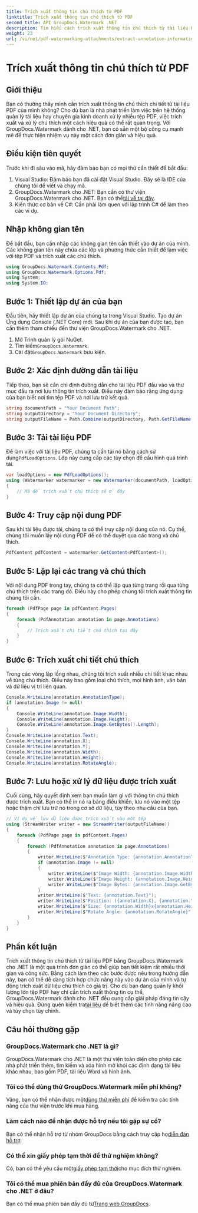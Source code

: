 ```yaml
---
title: Trích xuất thông tin chú thích từ PDF
linktitle: Trích xuất thông tin chú thích từ PDF
second_title: API GroupDocs.Watermark .NET
description: Tìm hiểu cách trích xuất thông tin chú thích từ tài liệu PDF bằng GroupDocs.Watermark cho .NET trong hướng dẫn chi tiết từng bước này.
weight: 23
url: /vi/net/pdf-watermarking-attachments/extract-annotation-information-pdf/
---
```


# Trích xuất thông tin chú thích từ PDF

## Giới thiệu
Bạn có thường thấy mình cần trích xuất thông tin chú thích chi tiết từ tài liệu PDF của mình không? Cho dù bạn là nhà phát triển làm việc trên hệ thống quản lý tài liệu hay chuyên gia kinh doanh xử lý nhiều tệp PDF, việc trích xuất và xử lý chú thích một cách hiệu quả có thể rất quan trọng. Với GroupDocs.Watermark dành cho .NET, bạn có sẵn một bộ công cụ mạnh mẽ để thực hiện nhiệm vụ này một cách đơn giản và hiệu quả.
## Điều kiện tiên quyết
Trước khi đi sâu vào mã, hãy đảm bảo bạn có mọi thứ cần thiết để bắt đầu:
1. Visual Studio: Đảm bảo bạn đã cài đặt Visual Studio. Đây sẽ là IDE của chúng tôi để viết và chạy mã.
2.  GroupDocs.Watermark cho .NET: Bạn cần có thư viện GroupDocs.Watermark cho .NET. Bạn có thể[tải về tại đây](https://releases.groupdocs.com/Watermark/net/).
3. Kiến thức cơ bản về C#: Cần phải làm quen với lập trình C# để làm theo các ví dụ.
## Nhập không gian tên
Để bắt đầu, bạn cần nhập các không gian tên cần thiết vào dự án của mình. Các không gian tên này chứa các lớp và phương thức cần thiết để làm việc với tệp PDF và trích xuất các chú thích.
```csharp
using GroupDocs.Watermark.Contents.Pdf;
using GroupDocs.Watermark.Options.Pdf;
using System;
using System.IO;
```
## Bước 1: Thiết lập dự án của bạn
Đầu tiên, hãy thiết lập dự án của chúng ta trong Visual Studio. Tạo dự án Ứng dụng Console (.NET Core) mới. Sau khi dự án của bạn được tạo, bạn cần thêm tham chiếu đến thư viện GroupDocs.Watermark cho .NET.
1. Mở Trình quản lý gói NuGet.
2.  Tìm kiếm`GroupDocs.Watermark`.
3.  Cài đặt`GroupDocs.Watermark` bưu kiện.
## Bước 2: Xác định đường dẫn tài liệu
Tiếp theo, bạn sẽ cần chỉ định đường dẫn cho tài liệu PDF đầu vào và thư mục đầu ra nơi lưu thông tin trích xuất. Điều này đảm bảo rằng ứng dụng của bạn biết nơi tìm tệp PDF và nơi lưu trữ kết quả.
```csharp
string documentPath = "Your Document Path";
string outputDirectory = "Your Document Directory";
string outputFileName = Path.Combine(outputDirectory, Path.GetFileName(documentPath));
```
## Bước 3: Tải tài liệu PDF
 Để làm việc với tài liệu PDF, chúng ta cần tải nó bằng cách sử dụng`PdfLoadOptions`. Lớp này cung cấp các tùy chọn để cấu hình quá trình tải.
```csharp
var loadOptions = new PdfLoadOptions();
using (Watermarker watermarker = new Watermarker(documentPath, loadOptions))
{
    // Mã để trích xuất chú thích sẽ ở đây
}
```
## Bước 4: Truy cập nội dung PDF
Sau khi tài liệu được tải, chúng ta có thể truy cập nội dung của nó. Cụ thể, chúng tôi muốn lấy nội dung PDF để có thể duyệt qua các trang và chú thích.
```csharp
PdfContent pdfContent = watermarker.GetContent<PdfContent>();
```
## Bước 5: Lặp lại các trang và chú thích
Với nội dung PDF trong tay, chúng ta có thể lặp qua từng trang rồi qua từng chú thích trên các trang đó. Điều này cho phép chúng tôi trích xuất thông tin chúng tôi cần.
```csharp
foreach (PdfPage page in pdfContent.Pages)
{
    foreach (PdfAnnotation annotation in page.Annotations)
    {
        // Trích xuất chi tiết chú thích tại đây
    }
}
```
## Bước 6: Trích xuất chi tiết chú thích
Trong các vòng lặp lồng nhau, chúng tôi trích xuất nhiều chi tiết khác nhau về từng chú thích. Điều này bao gồm loại chú thích, mọi hình ảnh, văn bản và dữ liệu vị trí liên quan.
```csharp
Console.WriteLine(annotation.AnnotationType);
if (annotation.Image != null)
{
    Console.WriteLine(annotation.Image.Width);
    Console.WriteLine(annotation.Image.Height);
    Console.WriteLine(annotation.Image.GetBytes().Length);
}
Console.WriteLine(annotation.Text);
Console.WriteLine(annotation.X);
Console.WriteLine(annotation.Y);
Console.WriteLine(annotation.Width);
Console.WriteLine(annotation.Height);
Console.WriteLine(annotation.RotateAngle);
```
## Bước 7: Lưu hoặc xử lý dữ liệu được trích xuất
Cuối cùng, hãy quyết định xem bạn muốn làm gì với thông tin chú thích được trích xuất. Bạn có thể in nó ra bảng điều khiển, lưu nó vào một tệp hoặc thậm chí lưu trữ nó trong cơ sở dữ liệu, tùy theo nhu cầu của bạn.
```csharp
// Ví dụ về lưu dữ liệu được trích xuất vào một tệp
using (StreamWriter writer = new StreamWriter(outputFileName))
{
    foreach (PdfPage page in pdfContent.Pages)
    {
        foreach (PdfAnnotation annotation in page.Annotations)
        {
            writer.WriteLine($"Annotation Type: {annotation.AnnotationType}");
            if (annotation.Image != null)
            {
                writer.WriteLine($"Image Width: {annotation.Image.Width}");
                writer.WriteLine($"Image Height: {annotation.Image.Height}");
                writer.WriteLine($"Image Bytes: {annotation.Image.GetBytes().Length}");
            }
            writer.WriteLine($"Text: {annotation.Text}");
            writer.WriteLine($"Position: ({annotation.X}, {annotation.Y})");
            writer.WriteLine($"Size: {annotation.Width}x{annotation.Height}");
            writer.WriteLine($"Rotate Angle: {annotation.RotateAngle}");
        }
    }
}
```
## Phần kết luận
Trích xuất thông tin chú thích từ tài liệu PDF bằng GroupDocs.Watermark cho .NET là một quá trình đơn giản có thể giúp bạn tiết kiệm rất nhiều thời gian và công sức. Bằng cách làm theo các bước được nêu trong hướng dẫn này, bạn có thể dễ dàng tích hợp chức năng này vào dự án của mình và tự động trích xuất dữ liệu chú thích có giá trị.
 Cho dù bạn đang quản lý khối lượng lớn tệp PDF hay chỉ cần trích xuất thông tin cụ thể, GroupDocs.Watermark dành cho .NET đều cung cấp giải pháp đáng tin cậy và hiệu quả. Đừng quên kiểm tra[tài liệu](https://tutorials.groupdocs.com/Watermark/net/) để biết thêm các tính năng nâng cao và tùy chọn tùy chỉnh.
## Câu hỏi thường gặp
### GroupDocs.Watermark cho .NET là gì?
GroupDocs.Watermark cho .NET là một thư viện toàn diện cho phép các nhà phát triển thêm, tìm kiếm và xóa hình mờ khỏi các định dạng tài liệu khác nhau, bao gồm PDF, tài liệu Word và hình ảnh.
### Tôi có thể dùng thử GroupDocs.Watermark miễn phí không?
 Vâng, bạn có thể nhận được một[dùng thử miễn phí](https://releases.groupdocs.com/) để kiểm tra các tính năng của thư viện trước khi mua hàng.
### Làm cách nào để nhận được hỗ trợ nếu tôi gặp sự cố?
 Bạn có thể nhận hỗ trợ từ nhóm GroupDocs bằng cách truy cập họ[diễn đàn hỗ trợ](https://forum.groupdocs.com/c/watermark/19).
### Có thể xin giấy phép tạm thời để thử nghiệm không?
 Có, bạn có thể yêu cầu một[giấy phép tạm thời](https://purchase.groupdocs.com/temporary-license/)cho mục đích thử nghiệm.
### Tôi có thể mua phiên bản đầy đủ của GroupDocs.Watermark cho .NET ở đâu?
 Bạn có thể mua phiên bản đầy đủ từ[Trang web GroupDocs](https://purchase.groupdocs.com/buy).